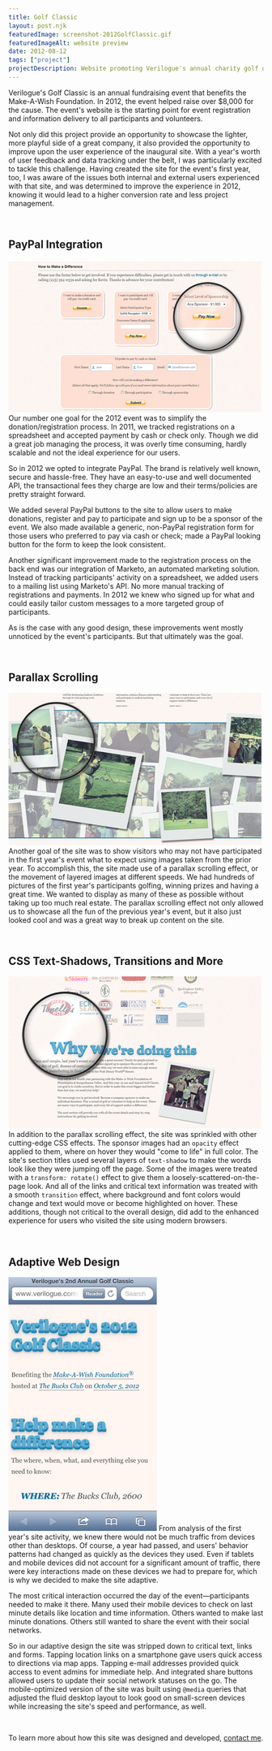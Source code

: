 ```yaml
---
title: Golf Classic
layout: post.njk
featuredImage: screenshot-2012GolfClassic.gif
featuredImageAlt: website preview
date: 2012-08-12
tags: ["project"]
projectDescription: Website promoting Verilogue's annual charity golf outing.
---
```


<div class="post-content">
    <p class="lead">
        Verilogue's Golf Classic is an annual fundraising event that benefits the Make-A-Wish Foundation. In 2012, the event helped raise over $8,000 for the cause. The event's website is the starting point for event registration and information delivery to all participants and volunteers.
    </p>
    <p>
        Not only did this project provide an opportunity to showcase the lighter, more playful side of a great company, it also provided the opportunity to improve upon the user experience of the inaugural site. With a year's worth of user feedback and data tracking under the belt, I was particularly excited to tackle this challenge. Having created the site for the event's first year, too, I was aware of the issues both internal and external users experienced with that site, and was determined to improve the experience in 2012, knowing it would lead to a higher conversion rate and less project management.
    </p>
    <br/>
    <h2>
        PayPal Integration
    </h2>
    <p>
        <img class="pull-right highlight" src="highlight-2012GolfClassic-003.png" alt="PayPal Intergration Highlight"/>
        Our number one goal for the 2012 event was to simplify the donation/registration process. In 2011, we tracked registrations on a spreadsheet and accepted payment by cash or check only. Though we did a great job managing the process, it was overly time consuming, hardly scalable and not the ideal experience for our users.
    </p>
    <p>
        So in 2012 we opted to integrate PayPal. The brand is relatively well known, secure and hassle-free. They have an easy-to-use and well documented API, the transactional fees they charge are low and their terms/policies are pretty straight forward.
    </p>
    <p>
        We added several PayPal buttons to the site to allow users to make donations, register and pay to participate and sign up to be a sponsor of the event. We also made available a generic, non-PayPal registration form for those users who preferred to pay via cash or check; made a PayPal looking button for the form to keep the look consistent.
    </p>
    <p>
        Another significant improvement made to the registration process on the back end was our integration of Marketo, an automated marketing solution. Instead of tracking participants' activity on a spreadsheet, we added users to a mailing list using Marketo's API. No more manual tracking of registrations and payments. In 2012 we knew who signed up for what and could easily tailor custom messages to a more targeted group of participants.
    </p>
    <p>
        As is the case with any good design, these improvements went mostly unnoticed by the event's participants. But that ultimately was the goal.
    </p>
    <br/>
    <h2>
        Parallax Scrolling
    </h2>
    <p>
        <img class="pull-left highlight" src="highlight-2012GolfClassic-001.png" alt="Parallax Scrolling Highlight"/>
        Another goal of the site was to show visitors who may not have participated in the first year's event what to expect using images taken from the prior year. To accomplish this, the site made use of a parallax scrolling effect, or the movement of layered images at different speeds. We had hundreds of pictures of the first year's participants golfing, winning prizes and having a great time. We wanted to display as many of these as possible without taking up too much real estate. The parallax scrolling effect not only allowed us to showcase all the fun of the previous year's event, but it also just looked cool and was a great way to break up content on the site.
    </p>
    <br/>
    <h2>
        CSS Text-Shadows, Transitions and More
    </h2>
    <p>
        <img class="pull-right highlight" src="highlight-2012GolfClassic-002.png" alt="CSS3 Highlight"/>
        In addition to the parallax scrolling effect, the site was sprinkled with other cutting-edge CSS effects. The sponsor images had an <code class="language-css">opacity</code> effect applied to them, where on hover they would "come to life" in full color. The site's section titles used several layers of <code class="language-css">text-shadow</code> to make the words look like they were jumping off the page. Some of the images were treated with a <code class="language-css">transform: rotate()</code> effect to give them a loosely-scattered-on-the-page look. And all of the links and critical text information was treated with a smooth <code class="language-css">transition</code> effect, where background and font colors would change and text would move or become highlighted on hover. These additions, though not critical to the overall design, did add to the enhanced experience for users who visited the site using modern browsers.
    </p>
    <br/>
    <h2>
        Adaptive Web Design
    </h2>
    <p>
        <img class="pull-left highlight" src="highlight-2012GolfClassic-004.png" alt="Adaptive Web Design Highlight"/>
        From analysis of the first year's site activity, we knew there would not be much traffic from devices other than desktops. Of course, a year had passed, and users' behavior patterns had changed as quickly as the devices they used. Even if tablets and mobile devices did not account for a significant amount of traffic, there were key interactions made on these devices we had to prepare for, which is why we decided to make the site adaptive.
    </p>
    <p>
        The most critical interaction occurred the day of the event&mdash;participants needed to make it there. Many used their mobile devices to check on last minute details like location and time information. Others wanted to make last minute donations. Others still wanted to share the event with their social networks.
    </p>
    <p>
        So in our adaptive design the site was stripped down to critical text, links and forms. Tapping location links on a smartphone gave users quick access to directions via map apps. Tapping e-mail addresses provided quick access to event admins for immediate help. And integrated share buttons allowed users to update their social network statuses on the go. The mobile-optimized version of the site was built using <code class="language-css">@media</code> queries that adjusted the fluid desktop layout to look good on small-screen devices while increasing the site's speed and performance, as well.
    </p>
    <br/>
    <p>
        To learn more about how this site was designed and developed, <a href="http://www.chasewoodford.com/#contact">contact me</a>.
    </p>
</div>
